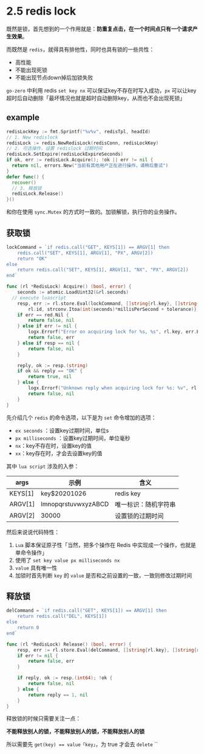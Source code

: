 # 2.5 redis lock

既然是锁，首先想到的一个作用就是：**防重复点击，在一个时间点只有一个请求产生效果**。


而既然是 `redis`，就得具有排他性，同时也具有锁的一些共性：


- 高性能
- 不能出现死锁
- 不能出现节点down掉后加锁失败



`go-zero` 中利用 redis `set key nx` 可以保证key不存在时写入成功，`px` 可以让key超时后自动删除「最坏情况也就是超时自动删除key，从而也不会出现死锁」


## example


```go
redisLockKey := fmt.Sprintf("%v%v", redisTpl, headId)
// 1. New redislock
redisLock := redis.NewRedisLock(redisConn, redisLockKey)
// 2. 可选操作，设置 redislock 过期时间
redisLock.SetExpire(redisLockExpireSeconds)
if ok, err := redisLock.Acquire(); !ok || err != nil {
  return nil, errors.New("当前有其他用户正在进行操作，请稍后重试")
}
defer func() {
  recover()
  // 3. 释放锁
  redisLock.Release()
}()
```


和你在使用 `sync.Mutex` 的方式时一致的。加锁解锁，执行你的业务操作。


## 获取锁


```go
lockCommand = `if redis.call("GET", KEYS[1]) == ARGV[1] then
    redis.call("SET", KEYS[1], ARGV[1], "PX", ARGV[2])
    return "OK"
else
    return redis.call("SET", KEYS[1], ARGV[1], "NX", "PX", ARGV[2])
end`

func (rl *RedisLock) Acquire() (bool, error) {
	seconds := atomic.LoadUint32(&rl.seconds)
  // execute luascript
	resp, err := rl.store.Eval(lockCommand, []string{rl.key}, []string{
		rl.id, strconv.Itoa(int(seconds)*millisPerSecond + tolerance)})
	if err == red.Nil {
		return false, nil
	} else if err != nil {
		logx.Errorf("Error on acquiring lock for %s, %s", rl.key, err.Error())
		return false, err
	} else if resp == nil {
		return false, nil
	}

	reply, ok := resp.(string)
	if ok && reply == "OK" {
		return true, nil
	} else {
		logx.Errorf("Unknown reply when acquiring lock for %s: %v", rl.key, resp)
		return false, nil
	}
}
```


先介绍几个 `redis` 的命令选项，以下是为 `set` 命令增加的选项：


- `ex seconds` ：设置key过期时间，单位s
- `px milliseconds` ：设置key过期时间，单位毫秒
- `nx`：key不存在时，设置key的值
- `xx`：key存在时，才会去设置key的值



其中 `lua script` 涉及的入参：



| **args** | **示例** | **含义** |
| --- | --- | --- |
| KEYS[1] | key$20201026 | redis key |
| ARGV[1] | lmnopqrstuvwxyzABCD | 唯一标识：随机字符串 |
| ARGV[2] | 30000 | 设置锁的过期时间 |



然后来说说代码特性：


1. `Lua` 脚本保证原子性「当然，把多个操作在 Redis 中实现成一个操作，也就是单命令操作」
1. 使用了 `set key value px milliseconds nx`
1. `value` 具有唯一性
1. 加锁时首先判断 `key` 的 `value` 是否和之前设置的一致，一致则修改过期时间



## 释放锁


```go
delCommand = `if redis.call("GET", KEYS[1]) == ARGV[1] then
    return redis.call("DEL", KEYS[1])
else
    return 0
end`

func (rl *RedisLock) Release() (bool, error) {
	resp, err := rl.store.Eval(delCommand, []string{rl.key}, []string{rl.id})
	if err != nil {
		return false, err
	}

	if reply, ok := resp.(int64); !ok {
		return false, nil
	} else {
		return reply == 1, nil
	}
}
```


释放锁的时候只需要关注一点：


**不能释放别人的锁，不能释放别人的锁，不能释放别人的锁**


所以需要先 `get(key) == value「key」`，为 true 才会去 `delete`
``